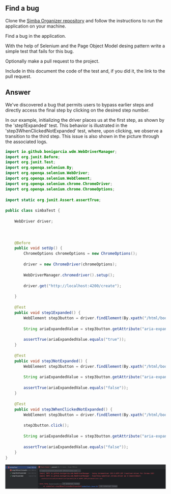 ## Find a bug

Clone the [Simba Organizer repository](https://github.com/selabs-ur1/doodle) and follow the instructions to run the application on your machine.

Find a bug in the application. 

With the help of Selenium and the Page Object Model desing pattern write a simple test that fails for this bug.

Optionally make a pull request to the project.

Include in this document the code of the test and, if you did it, the link to the pull request.

## Answer

We've discovered a bug that permits users to bypass earlier steps and directly access the final step by clicking on
the desired step number.

In our example, initializing the driver places us at the first step, as shown by the 'step1Expanded' test.
This behavior is illustrated in the 'step3WhenClickedNotExpanded' test, where, upon clicking, we observe a transition to the third step.
This issue is also shown in the picture through the associated logs.

```java
import io.github.bonigarcia.wdm.WebDriverManager;
import org.junit.Before;
import org.junit.Test;
import org.openqa.selenium.By;
import org.openqa.selenium.WebDriver;
import org.openqa.selenium.WebElement;
import org.openqa.selenium.chrome.ChromeDriver;
import org.openqa.selenium.chrome.ChromeOptions;

import static org.junit.Assert.assertTrue;

public class simbaTest {

    WebDriver driver;



    @Before
    public void setUp() {
        ChromeOptions chromeOptions = new ChromeOptions();

        driver = new ChromeDriver(chromeOptions);

        WebDriverManager.chromedriver().setup();

        driver.get("http://localhost:4200/create");

    }

    @Test
    public void step1Expanded() {
        WebElement step3button = driver.findElement(By.xpath("/html/body/app-root/app-create-poll-component/div/div[1]/p-steps/div/ul/li[1]"));

        String ariaExpandedValue = step3button.getAttribute("aria-expanded");

        assertTrue(ariaExpandedValue.equals("true"));
    }

    @Test
    public void step3NotExpanded() {
        WebElement step3button = driver.findElement(By.xpath("/html/body/app-root/app-create-poll-component/div/div[1]/p-steps/div/ul/li[3]"));

        String ariaExpandedValue = step3button.getAttribute("aria-expanded");

        assertTrue(ariaExpandedValue.equals("false"));
    }

    @Test
    public void step3WhenClickedNotExpanded() {
        WebElement step3button = driver.findElement(By.xpath("/html/body/app-root/app-create-poll-component/div/div[1]/p-steps/div/ul/li[3]"));

        step3button.click();

        String ariaExpandedValue = step3button.getAttribute("aria-expanded");

        assertTrue(ariaExpandedValue.equals("false"));
    }
}

```
![img_log.png](img_log.png)